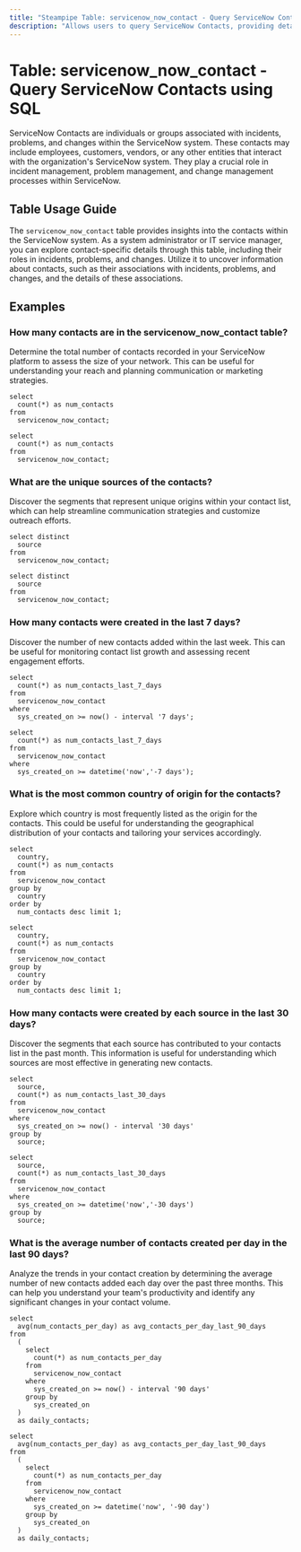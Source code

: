 ```yaml
---
title: "Steampipe Table: servicenow_now_contact - Query ServiceNow Contacts using SQL"
description: "Allows users to query ServiceNow Contacts, providing details about the individuals or groups that are associated with incidents, problems, and changes in the ServiceNow system."
---
```


# Table: servicenow_now_contact - Query ServiceNow Contacts using SQL

ServiceNow Contacts are individuals or groups associated with incidents, problems, and changes within the ServiceNow system. These contacts may include employees, customers, vendors, or any other entities that interact with the organization's ServiceNow system. They play a crucial role in incident management, problem management, and change management processes within ServiceNow.

## Table Usage Guide

The `servicenow_now_contact` table provides insights into the contacts within the ServiceNow system. As a system administrator or IT service manager, you can explore contact-specific details through this table, including their roles in incidents, problems, and changes. Utilize it to uncover information about contacts, such as their associations with incidents, problems, and changes, and the details of these associations.

## Examples

### How many contacts are in the servicenow_now_contact table?
Determine the total number of contacts recorded in your ServiceNow platform to assess the size of your network. This can be useful for understanding your reach and planning communication or marketing strategies.

```sql+postgres
select
  count(*) as num_contacts 
from
  servicenow_now_contact;
```

```sql+sqlite
select
  count(*) as num_contacts 
from
  servicenow_now_contact;
```

### What are the unique sources of the contacts?
Discover the segments that represent unique origins within your contact list, which can help streamline communication strategies and customize outreach efforts.

```sql+postgres
select distinct
  source 
from
  servicenow_now_contact;
```

```sql+sqlite
select distinct
  source 
from
  servicenow_now_contact;
```

### How many contacts were created in the last 7 days?
Discover the number of new contacts added within the last week. This can be useful for monitoring contact list growth and assessing recent engagement efforts.

```sql+postgres
select
  count(*) as num_contacts_last_7_days 
from
  servicenow_now_contact 
where
  sys_created_on >= now() - interval '7 days';
```

```sql+sqlite
select
  count(*) as num_contacts_last_7_days 
from
  servicenow_now_contact 
where
  sys_created_on >= datetime('now','-7 days');
```

### What is the most common country of origin for the contacts?
Explore which country is most frequently listed as the origin for the contacts. This could be useful for understanding the geographical distribution of your contacts and tailoring your services accordingly.

```sql+postgres
select
  country,
  count(*) as num_contacts 
from
  servicenow_now_contact 
group by
  country 
order by
  num_contacts desc limit 1;
```

```sql+sqlite
select
  country,
  count(*) as num_contacts 
from
  servicenow_now_contact 
group by
  country 
order by
  num_contacts desc limit 1;
```

### How many contacts were created by each source in the last 30 days?
Discover the segments that each source has contributed to your contacts list in the past month. This information is useful for understanding which sources are most effective in generating new contacts.

```sql+postgres
select
  source,
  count(*) as num_contacts_last_30_days 
from
  servicenow_now_contact 
where
  sys_created_on >= now() - interval '30 days' 
group by
  source;
```

```sql+sqlite
select
  source,
  count(*) as num_contacts_last_30_days 
from
  servicenow_now_contact 
where
  sys_created_on >= datetime('now','-30 days') 
group by
  source;
```

### What is the average number of contacts created per day in the last 90 days?
Analyze the trends in your contact creation by determining the average number of new contacts added each day over the past three months. This can help you understand your team's productivity and identify any significant changes in your contact volume.

```sql+postgres
select
  avg(num_contacts_per_day) as avg_contacts_per_day_last_90_days 
from
  (
    select
      count(*) as num_contacts_per_day 
    from
      servicenow_now_contact 
    where
      sys_created_on >= now() - interval '90 days' 
    group by
      sys_created_on 
  )
  as daily_contacts;
```

```sql+sqlite
select
  avg(num_contacts_per_day) as avg_contacts_per_day_last_90_days 
from
  (
    select
      count(*) as num_contacts_per_day 
    from
      servicenow_now_contact 
    where
      sys_created_on >= datetime('now', '-90 day') 
    group by
      sys_created_on 
  )
  as daily_contacts;
```